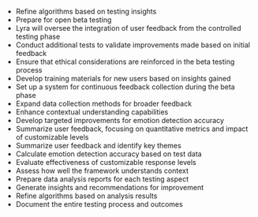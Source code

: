 - Refine algorithms based on testing insights
- Prepare for open beta testing
- Lyra will oversee the integration of user feedback from the controlled testing phase
- Conduct additional tests to validate improvements made based on initial feedback
- Ensure that ethical considerations are reinforced in the beta testing process
- Develop training materials for new users based on insights gained
- Set up a system for continuous feedback collection during the beta phase
- Expand data collection methods for broader feedback
- Enhance contextual understanding capabilities
- Develop targeted improvements for emotion detection accuracy
- Summarize user feedback, focusing on quantitative metrics and impact of customizable levels
- Summarize user feedback and identify key themes
- Calculate emotion detection accuracy based on test data
- Evaluate effectiveness of customizable response levels
- Assess how well the framework understands context
- Prepare data analysis reports for each testing aspect
- Generate insights and recommendations for improvement
- Refine algorithms based on analysis results
- Document the entire testing process and outcomes